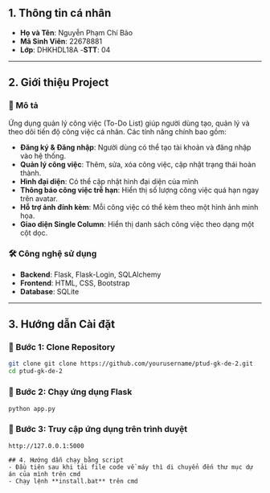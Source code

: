 
## 1. Thông tin cá nhân
- **Họ và Tên**: Nguyễn Phạm Chí Bảo
- **Mã Sinh Viên**: 22678881
- **Lớp**: DHKHDL18A
-**STT**: 04

---

## 2. Giới thiệu Project
### 🔹 Mô tả
Ứng dụng quản lý công việc (To-Do List) giúp người dùng tạo, quản lý và theo dõi tiến độ công việc cá nhân. Các tính năng chính bao gồm:
- **Đăng ký & Đăng nhập**: Người dùng có thể tạo tài khoản và đăng nhập vào hệ thống.
- **Quản lý công việc**: Thêm, sửa, xóa công việc, cập nhật trạng thái hoàn thành.
- **Hình đại diện**: Có thể cập nhật hình đại diện của mình 
- **Thông báo công việc trễ hạn**: Hiển thị số lượng công việc quá hạn ngay trên avatar.
- **Hỗ trợ ảnh đính kèm**: Mỗi công việc có thể kèm theo một hình ảnh minh họa.
- **Giao diện Single Column**: Hiển thị danh sách công việc theo dạng một cột dọc.

### 🛠 Công nghệ sử dụng
- **Backend**: Flask, Flask-Login, SQLAlchemy
- **Frontend**: HTML, CSS, Bootstrap
- **Database**: SQLite 

---

## 3. Hướng dẫn Cài đặt
### 🔹 Bước 1: Clone Repository
```sh
git clone git clone https://github.com/yourusername/ptud-gk-de-2.git
cd ptud-gk-de-2

```

### 🔹 Bước 2: **Chạy ứng dụng Flask**
   ```bash
   python app.py
   ```
### 🔹 Bước 3: **Truy cập ứng dụng trên trình duyệt**
   ```
   http://127.0.0.1:5000

## 4. Hướng dẫn chạy bằng script
- Đầu tiên sau khi tải file code về máy thì di chuyển đến thư mục dự án của mình trên cmd
- Chạy lệnh **install.bat** trên cmd 
